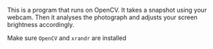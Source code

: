 This is a program that runs on OpenCV.
It takes a snapshot using your webcam.
Then it analyses the photograph and adjusts your screen brightness accordingly.

Make sure `OpenCV` and `xrandr` are installed
